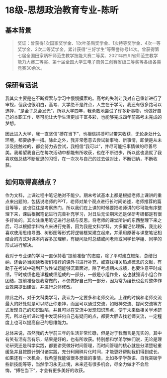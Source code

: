 # 18级-思想政治教育专业-陈昕

## 基本背景

> 奖证：曾获得1次国家奖学金、1次叶圣陶奖学金、1次特等奖学金、4次一等奖学金、2次二等奖学金，累计获得“三好学生”等荣誉称号14次。曾获得第七届全国田家炳杯师范生教学技能大赛二等奖、2021年四川省师范生教学能力大赛二等奖、第十届全国大学生电子商务三创赛省级三等奖等各级各类竞赛30余次。


## 保研有话说

我其实主要是在不断探索与学习中慢慢摸索的。高考的失利让我对自己重新进行了审视，但我也很明白，高考、大学绝不是终点，人生在于学习，我还有很多路可以选择，“是金子总会发光”，所以大学四年，我勇敢地尝试了许多新事物，也做好自己的本职工作，尽可能让大学生活更加丰富多彩，也能够完成四年前高考未完成的梦想。

因此进入大学，我一直坚信“搏在当下”，也相信拼搏可以带来收获，无论身处什么环境，都要放手一搏。除此之外，我非常愿意去尝试新事物、新事情，即使是从未涉及接触过的，都会努力去尝试，我相信“我可以”，并尽可能把事情做的尽善尽美。我希望我自己在每次活动中都能有所收获，也在不断进步，所以这也造就了我喜欢做总结不断反思的习惯，在一次次与自己的过去做对比，不断归纳，不断收获。


## 如何取得高绩点？

作为文科，上课过程中笔记绝对不能少。期末考试基本上都是根据老师上课讲的重点来出题的，包括说老师的PPT，老师对某个观点进行长时间论述，老师推荐的篇目等等，这也往往是考察热门，所以我们在上课的时候要把老师讲的尽可能有序整理下来，课后根据笔记进行完善补充学习，对日后无论期末还是保研考研都是有很多好处的。其次注重用笔记进行总结与反思。将老师的课堂所讲的东西整理下来之后，可以根据学科特点来进行完善，因为我是文科学科，大多偏记忆理解，我比较喜欢使用思维导图、树形图等形式将逻辑框架建立起来，并采用原著与课堂笔记相结合的方式对课本内容多加理解，有疑问及时总结或问老师或问学长学姐、同学的形式进行解决。

我对于专业课的学习一直保持着“提前准备”的态度，除了平时建立框架、总结归纳，还会适当阅读教授们推荐的课外书进行补充，或查找相关热点概念的文献，有助于在考试中碰到开放性试题能够沉着面对。除了考虑期末成绩，也要注意平时成绩，平时成绩也是课程成绩组成的一部分，一般是小组作业，这也就强调小组合作团结，提前准备是我常做的，不仅做好自己的一部分，因为常为组长也会对整体作业效果提出建议，并进行总体修改。

除此之外，对于文科类学习，我认为一定要多和老师交流。上课的时候和老师交流最大的好处就是可以防止你走神，而且可以通过交流，如眼神交流、提问交流等方式发现自己的知识缺陷，并且可以在交流中发现知识热点，便于未来做相关学术研究，所以在听课过程中发现任何自己有疑问的点，都要大胆去找老师交流，一定程度上也可以提高自己的思维能力。

总体来说，虽然我的大学前三年的生活非常忙碌，但是对于我而言是充实的，其中有笑有泪有苦有乐，结果是好的，也有所收获。特别想和学弟学妹们说，无论是理论研究还是科学实践，都要讲究做好时间管理，而时间管理的核心就是分清楚轻重缓急并且按照计划付诸实践，充分利用碎片化时间，才能更好帮助我们得到成长。如果还有一次机会，我希望我能做很多想做的事情，比如多学学英语、自我突破学些新技能等等，当然学习永无止境，未来还有很多机会，尽全力做才不会后悔，“搏在当下”，才会有更多美好的收获。